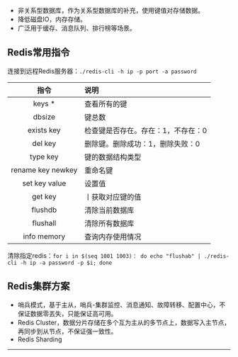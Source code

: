 * 非关系型数据库，作为关系型数据库的补充，使用键值对存储数据。
* 降低磁盘IO，内存存储。
* 广泛用于缓存、消息队列、排行榜等场景。

## Redis常用指令

连接到远程Redis服务器：`./redis-cli -h ip -p port -a password`

|        指令         | 说明                 |
|:-----------------:|:-------------------|
|      keys *       | 查看所有的键             |
|      dbsize       | 键总数                |
|    exists key     | 检查键是否存在。存在：1，不存在：0 |
|      del key      | 删除键。删除成功：1，删除失败：0  |
|     type key      | 键的数据结构类型           |
| rename key newkey | 重命名键               |
|   set key value   | 设置值                |
|      get key      | 丨获取对应键的值           |
|      flushdb      | 清除当前数据库            |
|     flushall      | 清除所有数据库            |
|    info memory    | 查询内存使用情况           |

清除指定redis：`for i in $(seq 1001 1003)： do echo "flushab" | ./redis-cli -h ip -a password -p $i; done`

## Redis集群方案

* 哨兵模式，基于主从，哨兵-集群监控、消息通知、故障转移、配置中心，不保证数据零丟失，只能保证高可用。
* Redis Cluster，数据分片存储在多个互为主从的多节点上，数据写入主节点，再同步到从节点，不保证强一致性。
* Redis Sharding

---

